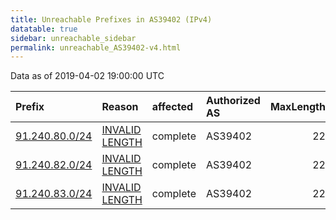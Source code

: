 ```yaml
---
title: Unreachable Prefixes in AS39402 (IPv4)
datatable: true
sidebar: unreachable_sidebar
permalink: unreachable_AS39402-v4.html
---
```


Data as of 2019-04-02 19:00:00 UTC


<div class="datatable-begin"></div>

| Prefix                                                 | Reason                                                                                                   | affected   | Authorized AS   |   MaxLength | Anchor                                         |   unreachable /24s |
|:-------------------------------------------------------|:---------------------------------------------------------------------------------------------------------|:-----------|:----------------|------------:|:-----------------------------------------------|-------------------:|
| [91.240.80.0/24](https://stat.ripe.net/91.240.80.0/24) | [INVALID LENGTH](https://rpki-validator.ripe.net/announcement-preview?asn=AS39402&prefix=91.240.80.0/24) | complete   | AS39402         |          22 | [RIPE](unreachable_RIPE_NCC_RPKI_Root-v4.html) |                  1 |
| [91.240.82.0/24](https://stat.ripe.net/91.240.82.0/24) | [INVALID LENGTH](https://rpki-validator.ripe.net/announcement-preview?asn=AS39402&prefix=91.240.82.0/24) | complete   | AS39402         |          22 | [RIPE](unreachable_RIPE_NCC_RPKI_Root-v4.html) |                  1 |
| [91.240.83.0/24](https://stat.ripe.net/91.240.83.0/24) | [INVALID LENGTH](https://rpki-validator.ripe.net/announcement-preview?asn=AS39402&prefix=91.240.83.0/24) | complete   | AS39402         |          22 | [RIPE](unreachable_RIPE_NCC_RPKI_Root-v4.html) |                  1 |

<div class="datatable-end"></div>